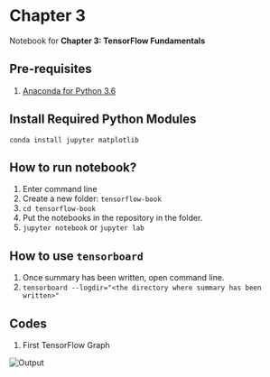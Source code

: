 # Chapter 3

Notebook for **Chapter 3: TensorFlow Fundamentals**

## Pre-requisites

1) [Anaconda for Python 3.6](https://www.anaconda.com/downloads)

## Install Required Python Modules

`conda install jupyter matplotlib`

## How to run **notebook**?

1) Enter command line
2) Create a new folder: `tensorflow-book`
3) `cd tensorflow-book`
4) Put the notebooks in the repository in the folder.
5) `jupyter notebook` or `jupyter lab`

## How to use **`tensorboard`**

1) Once summary has been written, open command line.
2) `tensorboard --logdir="<the directory where summary has been written>"`

## Codes

1) First TensorFlow Graph

![Output](https://github.com/vishwesh5/Tensorflow-Book/raw/master/chapter-03/first_tensorflow_graph.png)
